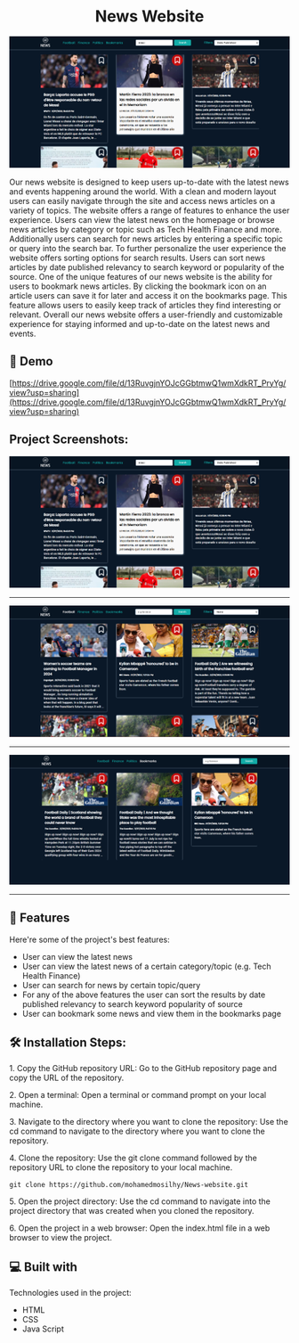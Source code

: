 <h1 align="center" id="title">News Website</h1>

<p align="center"><img src="assets/Screenshot (38).png" alt="project-image"></p>

<p id="description">Our news website is designed to keep users up-to-date with the latest news and events happening around the world. With a clean and modern layout users can easily navigate through the site and access news articles on a variety of topics. The website offers a range of features to enhance the user experience. Users can view the latest news on the homepage or browse news articles by category or topic such as Tech Health Finance and more. Additionally users can search for news articles by entering a specific topic or query into the search bar. To further personalize the user experience the website offers sorting options for search results. Users can sort news articles by date published relevancy to search keyword or popularity of the source. One of the unique features of our news website is the ability for users to bookmark news articles. By clicking the bookmark icon on an article users can save it for later and access it on the bookmarks page. This feature allows users to easily keep track of articles they find interesting or relevant. Overall our news website offers a user-friendly and customizable experience for staying informed and up-to-date on the latest news and events.</p>

<h2>🚀 Demo</h2>

[https://drive.google.com/file/d/13RuvgjnYOJcGGbtmwQ1wmXdkRT_PryYg/view?usp=sharing](https://drive.google.com/file/d/13RuvgjnYOJcGGbtmwQ1wmXdkRT_PryYg/view?usp=sharing)

<h2>Project Screenshots:</h2>

<img src="assets/Screenshot (38).png" alt="project-screenshot"/>
<hr>
<img src="assets/Screenshot (39).png" alt="project-screenshot"/>
<hr>
<img src="assets/Screenshot (40).png" alt="project-screenshot"/>
<hr>
  
<h2>🧐 Features</h2>

Here're some of the project's best features:

*   User can view the latest news
*   User can view the latest news of a certain category/topic (e.g. Tech Health Finance)
*   User can search for news by certain topic/query
*   For any of the above features the user can sort the results by date published relevancy to search keyword popularity of source
*   User can bookmark some news and view them in the bookmarks page

<h2>🛠️ Installation Steps:</h2>

<p>1. Copy the GitHub repository URL: Go to the GitHub repository page and copy the URL of the repository.</p>

<p>2. Open a terminal: Open a terminal or command prompt on your local machine.</p>

<p>3. Navigate to the directory where you want to clone the repository: Use the cd command to navigate to the directory where you want to clone the repository.</p>

<p>4. Clone the repository: Use the git clone command followed by the repository URL to clone the repository to your local machine.</p>

```
git clone https://github.com/mohamedmosilhy/News-website.git
```

<p>5. Open the project directory: Use the cd command to navigate into the project directory that was created when you cloned the repository.</p>

<p>6. Open the project in a web browser: Open the index.html file in a web browser to view the project.</p>

  
  
<h2>💻 Built with</h2>

Technologies used in the project:

*   HTML
*   CSS
*   Java Script